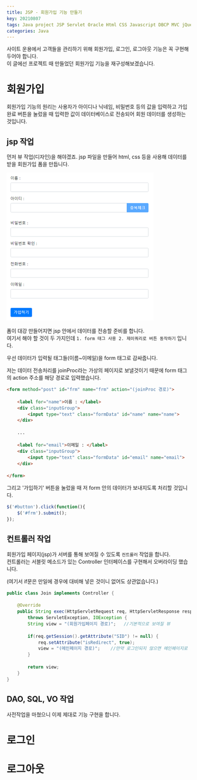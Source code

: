 ```yaml
---
title: JSP - 회원가입 기능 만들기
key: 20210807
tags: Java project JSP Servlet Oracle Html CSS Javascript DBCP MVC jQuery Eclipse
categories: Java
---
```



사이트 운용에서 고객들을 관리하기 위해 회원가입, 로그인, 로그아웃 기능은 꼭 구현해두어야 합니다.  
이 글에선 프로젝트 때 만들었던 회원가입 기능을 재구성해보겠습니다.  

# 회원가입

회원가입 기능의 원리는 사용자가 아이디나 닉네임, 비밀번호 등의 값을 입력하고 가입완료 버튼을 눌렀을 때 입력한 값이 데이터베이스로 전송되어 회원 데이터를 생성하는 것입니다.  

## jsp 작업

먼저 뷰 작업(디자인)을 해야겠죠. jsp 파일을 만들어 html, css 등을 사용해 데이터를 받을 회원가입 폼을 만듭니다.  

![joinForm](/assets/images/post/2021-08-11-jsp-joinform.png)  

폼이 대강 만들어지면 jsp 안에서 데이터를 전송할 준비를 합니다.  
여기서 해야 할 것이 두 가지인데 `1. form 태그 사용 2. 제이쿼리로 버튼 동작하기` 입니다.


우선 데이터가 입력될 태그들(이름~이메일)을 form 태그로 감싸줍니다.  

저는 데이터 전송처리를 joinProc라는 가상의 페이지로 보낼것이기 때문에 form 태그의 action 주소를 해당 경로로 입력했습니다.  

~~~html
<form method="post" id="frm" name="frm" action="(joinProc 경로)">

	<label for="name">이름 : </label>
	<div class="inputGroup">
		<input type="text" class="formData" id="name" name="name">
	</div>

	...

	<label for="email">이메일 : </label>
	<div class="inputGroup">
		<input type="text" class="formData" id="email" name="email">
	</div>

</form>
~~~

그리고 '가입하기' 버튼을 눌렀을 때 저 form 안의 데이터가 보내지도록 처리할 것입니다.  

~~~javascript
$('#button').click(function(){		
	$('#frm').submit();		
});
~~~

## 컨트롤러 작업

회원가입 페이지(jsp)가 서버를 통해 보여질 수 있도록 `컨트롤러` 작업을 합니다.  
컨트롤러는 서블릿 메소드가 있는 Controller 인터페이스를 구현해서 오버라이딩 했습니다.  

(여기서 if문은 만일에 경우에 대비해 넣은 것이니 없어도 상관없습니다.)  

~~~java
public class Join implements Controller {

	@Override
	public String exec(HttpServletRequest req, HttpServletResponse resp)
     	throws ServletException, IOException {
		String view = "(회원가입페이지 경로)";	//기본적으로 보여질 뷰

		if(req.getSession().getAttribute("SID") != null) {
			req.setAttribute("isRedirect", true);
			view = "(메인페이지 경로)";	//만약 로그인되지 않으면 메인페이지로 돌아가기
		}
		
		return view;
	}
}
~~~

## DAO, SQL, VO 작업  

사전작업을 마쳤으니 이제 제대로 기능 구현을 합니다.  

# 로그인

# 로그아웃
